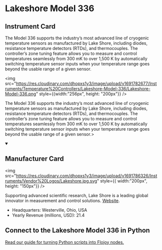 
# Lakeshore Model 336

## Instrument Card

<div className="flex">

<div>

The Model 336 supports the industry’s most advanced line of cryogenic temperature sensors as manufactured by Lake Shore, including diodes, resistance temperature detectors (RTDs), and thermocouples. The controller’s zone tuning feature allows you to measure and control temperatures seamlessly from 300 mK to over 1,500 K by automatically switching temperature sensor inputs when your temperature range goes beyond the usable range of a given sensor.

</div>

<img src="https://res.cloudinary.com/dhopxs1y3/image/upload/v1691782677/Instruments/Temperature%20Controllers/Lakeshore-Model-336/Lakeshore-Model-336.png" style={{width:"256px", height: "200px"}} />

</div>

The Model 336 supports the industry’s most advanced line of cryogenic temperature sensors as manufactured by Lake Shore, including diodes, resistance temperature detectors (RTDs), and thermocouples. The controller’s zone tuning feature allows you to measure and control temperatures seamlessly from 300 mK to over 1,500 K by automatically switching temperature sensor inputs when your temperature range goes beyond the usable range of a given sensor.>

<details open>
<summary><h2>Manufacturer Card</h2></summary>

<img src="https://res.cloudinary.com/dhopxs1y3/image/upload/v1691786326/Instruments/Vendor%20Logos/Lakeshore.jpg.svg" style={{ width:"200px", height: "150px"}} />

Supporting advanced scientific research, Lake Shore is a leading global innovator in measurement and control solutions. <a href="https://www.lakeshore.com/home">Website</a>.

<ul>
  <li>Headquarters: Westerville, Ohio, USA</li>
  <li>Yearly Revenue (millions, USD): 21.4</li>
</ul>
</details>

## Connect to the Lakeshore Model 336 in Python

[Read our guide for turning Python scripts into Flojoy nodes.](https://docs.flojoy.ai/custom-nodes/creating-custom-node/)


